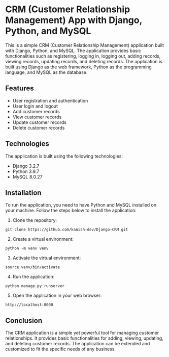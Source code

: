 
# CRM (Customer Relationship Management) App with Django, Python, and MySQL

This is a simple CRM (Customer Relationship Management) application built with Django, Python, and MySQL. The application provides basic functionalities such as registering, logging in, logging out, adding records, viewing records, updating records, and deleting records. The application is built using Django as the web framework, Python as the programming language, and MySQL as the database.

## Features

- User registration and authentication
- User login and logout
- Add customer records
- View customer records
- Update customer records
- Delete customer records

## Technologies

The application is built using the following technologies:

- Django 3.2.7
- Python 3.9.7
- MySQL 8.0.27

## Installation

To run the application, you need to have Python and MySQL installed on your machine. Follow the steps below to install the application:

1. Clone the repository:

```git clone https://github.com/kanish-dev/Django-CRM.git ```

2. Create a virtual environment:

```python -m venv venv```

3. Activate the virtual environment:

```source venv/bin/activate```



4. Run the application:

```python manage.py runserver```

5. Open the application in your web browser:

```http://localhost:8000```

## Conclusion

The CRM application is a simple yet powerful tool for managing customer relationships. It provides basic functionalities for adding, viewing, updating, and deleting customer records. The application can be extended and customized to fit the specific needs of any business.
